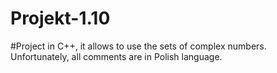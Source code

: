 # Projekt-1.10
#Project in C++, it allows to use the sets of complex numbers. Unfortunately, all comments are in Polish language.
